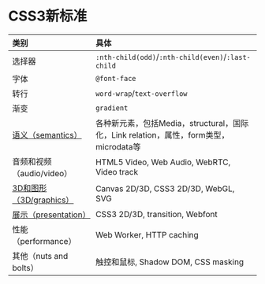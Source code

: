 # CSS3新标准

| **类别** | **具体** |
| :--- | :--- |
| 选择器 | `:nth-child(odd)`/`:nth-child(even)`/`:last-child` |
| 字体 | `@font-face` |
| 转行 | `word-wrap`/`text-overflow` |
| 渐变 | `gradient` |
| [语义（semantics）](./HTML5语义.md) | 各种新元素，包括Media，structural，国际化，Link relation，属性，form类型，microdata等 |
| 音频和视频（audio/video） | HTML5 Video, Web Audio, WebRTC, Video track |
| [3D和图形（3D/graphics）]() | Canvas 2D/3D, CSS3 2D/3D, WebGL, SVG |
| [展示（presentation）]() | CSS3 2D/3D, transition, Webfont |
| 性能（performance） | Web Worker, HTTP caching |
| 其他（nuts and bolts） | 触控和鼠标, Shadow DOM, CSS masking |

